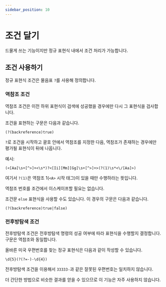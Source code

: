 ```yaml
---
sidebar_position: 10
---
```


# 조건 달기

드물게 쓰는 기능이지만 정규 표현식 내에서 조건 처리가 가능합니다.

## 조건 사용하기

정규 표현식 조건은 물음표 `?`를 사용해 정의합니다.

### 역참조 조건

역참조 조건은 이전 하위 표현식이 검색에 성공했을 경우에만 다시 그 표현식을 검사합니다.

조건을 표현하는 구문은 다음과 같습니다.

```
(?(backreference)true)
```

`?`로 조건을 시작하고 괄호 안에서 역참조를 지정한 다음, 역참조가 존재하는 경우에만 평가될 표현식이 뒤에 나옵니다.

예시:

```
(<[Aa]\s+[^>]+<\s*)?<[Ii][Mm][Gg]\s+[^>]+>(?(1)\s*<\/[Aa]>)
```

여기서 `?(1)`은 역참조 1(`<A>` 시작 태그)이 있을 때만 수행하라는 뜻입니다.

역참조 번호를 조건에서 이스케이프할 필요는 없습니다.

조건문 `else` 표현식을 사용할 수도 있습니다. 이 경우의 구문은 다음과 같습니다.

```
(?(backreference)true|false)
```

### 전후방탐색 조건

전후방탐색 조건은 전후방탐색 명령의 성공 여부에 따라 표현식을 수행할지 결정합니다. 구문은 역참조와 동일합니다.

올바른 미국 우편번호를 찾는 정규 표현식은 다음과 같이 작성할 수 있습니다.

```
\d{5}(?(?=-)-\d{4})
```

전후방탐색 조건을 이용해서 `33333-`과 같은 잘못된 우편번호는 일치하지 않습니다.

더 간단한 방법으로 비슷한 결과를 얻을 수 있으므로 이 기능은 자주 사용하지 않습니다.
